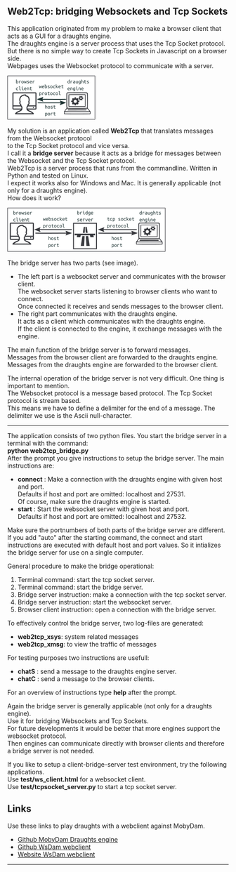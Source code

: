 Web2Tcp: bridging Websockets and Tcp Sockets 
--------------------------------------------

This application originated from my problem to make a browser client that acts as a GUI for a draughts engine.  <br/>
The draughts engine is a server process that uses the Tcp Socket protocol.  <br/>
But there is no simple way to create Tcp Sockets in Javascript on a browser side.  <br/>
Webpages uses the Websocket protocol to communicate with a server.   <br/>

![connect](images/connect.png)

My solution is an application called **Web2Tcp** that translates messages from the Websocket protocol  <br/>
to the Tcp Socket protocol and vice versa.  <br/>
I call it a **bridge server** because it acts as a bridge for messages between the Websocket and the Tcp Socket protocol.  <br/>
Web2Tcp is a server process that runs from the commandline. Written in Python and tested on Linux.  <br/>
I expect it works also for Windows and Mac. It is generally applicable (not only for a draughts engine). <br/>
How does it work? 

![bridge](images/bridge.png)

The bridge server has two parts (see image).
- The left part is a websocket server and communicates with the browser client. <br/>
  The websocket server starts listening to browser clients who want to connect. <br/>
  Once connected it receives and sends messages to the browser client.
- The right part communicates with the draughts engine. <br/>
  It acts as a client which communicates with the draughts engine. <br/>
  If the client is connected to the engine, it exchange messages with the engine. 

The main function of the bridge server is to forward messages.  <br/>
Messages from the browser client are forwarded to the draughts engine.  <br/>
Messages from the draughts engine are forwarded to the browser client.  <br/>

The internal operation of the bridge server is not very difficult. One thing is important to mention.  <br/>
The Websocket protocol is a message based protocol. The Tcp Socket protocol is stream based.  <br/>
This means we have to define a delimiter for the end of a message. The delimiter we use is the Ascii null-character. 

<hr/>

The application consists of two python files.
You start the bridge server in a terminal with the command: <br/>
**python web2tcp_bridge.py** <br/>
After the prompt you give instructions to setup the bridge server. The main instructions are:
- **connect** **<host>** **<port>**:
  Make a connection with the draughts engine with given host and port.  <br/>
  Defaults if host and port are omitted: localhost and 27531.  <br/>
  Of course, make sure the draughts engine is started.
- **start** **<host>** **<port>**:
  Start the websocket server with given host and port.  <br/>
  Defaults if host and port are omitted: localhost and 27532.

Make sure the portnumbers of both parts of the bridge server are different. <br/>
If you add "auto" after the starting command, the connect and start instructions are executed with default host and port values. So it intializes the bridge server for use on a single computer. 

General procedure to make the bridge operational:
1. Terminal command: start the tcp socket server.
2. Terminal command: start the bridge server.
3. Bridge server instruction: make a connection with the tcp socket server.
4. Bridge server instruction: start the websocket server.
5. Browser client instruction: open a connection with the bridge server.

To effectively control the bridge server, two log-files are generated:
- **web2tcp_xsys**: system related messages
- **web2tcp_xmsg**: to view the traffic of messages

For testing purposes two instructions are usefull:
- **chatS** **<msg>**: send a message to the draughts engine server.
- **chatC** **<msg>**: send a message to the browser clients.

For an overview of instructions type **help** after the prompt. <br/>

Again the bridge server is generally applicable (not only for a draughts engine).  <br/>
Use it for bridging Websockets and Tcp Sockets. <br/>
For future developments it would be better that more engines support the websocket protocol.  <br/>
Then engines can communicate directly with browser clients and therefore a bridge server is not needed.

If you like to setup a client-bridge-server test environment, try the following applications.  <br/>
Use **test/ws_client.html** for a websocket client.  <br/>
Use **test/tcpsocket_server.py** to start a tcp socket server.

Links
-----
Use these links to play draughts with a webclient against MobyDam.
- [Github MobyDam Draughts engine](https://github.com/rhalbersma/mobydam)
- [Github WsDam webclient](https://github.com/akalverboer/wsdam_draughts_client)
- [Website WsDam webclient](http://svg_experimenten.deds.nl/wsdam/wsdam.html)

<hr/>

